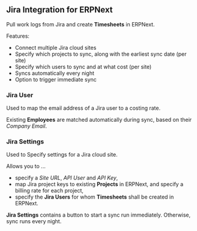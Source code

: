 ## Jira Integration for ERPNext

Pull work logs from Jira and create **Timesheets** in ERPNext.

Features:

- Connect multiple Jira cloud sites
- Specify which projects to sync, along with the earliest sync date (per site)
- Specify which users to sync and at what cost (per site)
- Syncs automatically every night
- Option to trigger immediate sync

### Jira User

Used to map the email address of a Jira user to a costing rate.

Existing **Employees** are matched automatically during sync, based on their _Company Email_.

### Jira Settings

Used to Specify settings for a Jira cloud site.

Allows you to ...

- specify a _Site URL_, _API User_ and _API Key_,
- map Jira project keys to existing **Projects** in ERPNext, and specify a billing rate for each project,
- specify the **Jira Users** for whom **Timesheets** shall be created in ERPNext.

**Jira Settings** contains a button to start a sync run immediately. Otherwise, sync runs every night.
